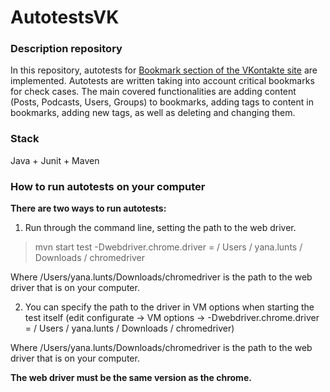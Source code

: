 # AutotestsVK

### Description repository
In this repository, autotests for [Bookmark section of the VKontakte site](vk.com/bookmarks) are implemented. Autotests are written taking into account critical bookmarks for check cases. The main covered functionalities are adding content (Posts, Podcasts, Users, Groups) to bookmarks, adding tags to content in bookmarks, adding new tags, as well as deleting and changing them.

### Stack
Java + Junit + Maven


### How to run autotests on your computer

**There are two ways to run autotests:**

1) Run through the command line, setting the path to the web driver.
> mvn start test -Dwebdriver.chrome.driver = / Users / yana.lunts / Downloads / chromedriver

Where /Users/yana.lunts/Downloads/chromedriver is the path to the web driver that is on your computer.

2) You can specify the path to the driver in VM options when starting the test itself (edit configurate -> VM options -> -Dwebdriver.chrome.driver = / Users / yana.lunts / Downloads / chromedriver)

Where /Users/yana.lunts/Downloads/chromedriver is the path to the web driver that is on your computer.

**The web driver must be the same version as the chrome.**
